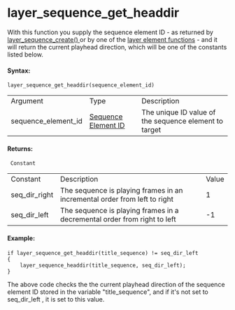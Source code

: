 # layer_sequence_get_headdir

With this function you supply the sequence element ID - as returned by [
layer_sequence_create() ](layer_sequence_create) or by one of the
[layer element
functions](../General_Layer_Functions/General_Layer_Functions) - and
it will return the current playhead direction, which will be one of the
constants listed below.

#### Syntax:

``` gml
layer_sequence_get_headdir(sequence_element_id)
```

|                     |                                                                                                                                              |                                                       |
|---------------------|----------------------------------------------------------------------------------------------------------------------------------------------|-------------------------------------------------------|
| Argument            | Type                                                                                                                                         | Description                                           |
| sequence_element_id |  [Sequence Element ID](../../../../../../GameMaker_Language/GML_Reference/Asset_Management/Rooms/Sequence_Layers/layer_sequence_create)  | The unique ID value of the sequence element to target |

#### Returns:

``` gml
 Constant
```

|               |                                                                           |       |
|---------------|---------------------------------------------------------------------------|-------|
| Constant      | Description                                                               | Value |
| seq_dir_right | The sequence is playing frames in an incremental order from left to right | 1     |
| seq_dir_left  | The sequence is playing frames in a decremental order from right to left  | -1    |

#### Example:

``` gml
if layer_sequence_get_headdir(title_sequence) != seq_dir_left
{
    layer_sequence_headdir(title_sequence, seq_dir_left);
}
```

The above code checks the the current playhead direction of the sequence
element ID stored in the variable "title_sequence", and if it's not set
to seq_dir_left , it is set to this value.
